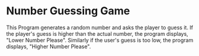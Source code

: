 # Number Guessing Game
This Program generates a random number and asks the player to guess it. If the player's guess is higher than the actual number, the program displays, "Lower Number Please". Similarly if the user's guess is too low, the program displays, "Higher Number Please".
